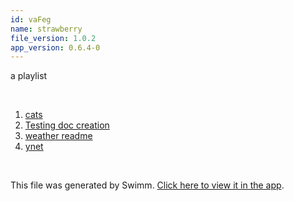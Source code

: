 ```yaml
---
id: vaFeg
name: strawberry
file_version: 1.0.2
app_version: 0.6.4-0
---
```


<!-- Intro - Do not remove this comment -->
a playlist

<br/>

<!-- Steps - Do not remove this comment -->
1. [cats](https://www.youtube.com/watch?v=9Cou1WoNe0Y)
2. [Testing doc creation](testing-doc-creation.LTxBk.sw.md)
3. [weather readme](https://raw.githubusercontent.com/AddieCohen/stoke-weather/main/README.md)
4. [ynet](https://www.ynet.co.il/)


<br/>

This file was generated by Swimm. [Click here to view it in the app](http://localhost:5000/repos/Z2l0aHViJTNBJTNBc3Rva2Utd2VhdGhlciUzQSUzQUFkZGllQ29oZW4=/docs/vaFeg).